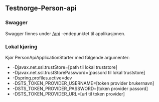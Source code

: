 ## Testnorge-Person-api

### Swagger
Swagger finnes under [/api](https://testnorge-person-api.nais.preprod.local/api) -endepunktet til applikasjonen.

### Lokal kjøring
Kjør PersonApiApplicationStarter med følgende argumenter:
 - -Djavax.net.ssl.trustStore=[path til lokal truststore]
 - -Djavax.net.ssl.trustStorePassword=[passord til lokal truststore]
 - -Dspring.profiles.active=dev
 - -DSTS_TOKEN_PROVIDER_USERNAME=[token provider brukernavn]
 - -DSTS_TOKEN_PROVIDER_PASSWORD=[token provider passord]
 - -DSTS_TOKEN_PROVIDER_URL=[url til token provider]